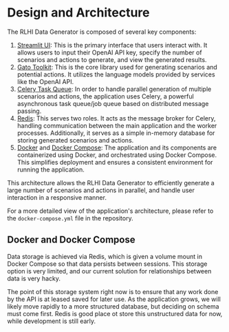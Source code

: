 # Design and Architecture

The RLHI Data Generator is composed of several key components:

1. [Streamlit UI](https://streamlit.io): This is the primary interface that users interact with. It allows users to input their OpenAI API key, specify the number of scenarios and actions to generate, and view the generated results.
2. [Gato Toolkit](https://github.com/FyZyX/gato-toolkit): This is the core library used for generating scenarios and potential actions. It utilizes the language models provided by services like the OpenAI API.
3. [Celery Task Queue](https://celeryproject.org): In order to handle parallel generation of multiple scenarios and actions, the application uses Celery, a powerful asynchronous task queue/job queue based on distributed message passing.
4. [Redis](https://redis.io): This serves two roles. It acts as the message broker for Celery, handling communication between the main application and the worker processes. Additionally, it serves as a simple in-memory database for storing generated scenarios and actions.
5. [Docker](https://www.docker.com) and [Docker Compose](https://docs.docker.com/compose): The application and its components are containerized using Docker, and orchestrated using Docker Compose. This simplifies deployment and ensures a consistent environment for running the application.

This architecture allows the RLHI Data Generator to efficiently generate a large number of scenarios and actions in parallel, and handle user interaction in a responsive manner.

For a more detailed view of the application's architecture, please refer to the `docker-compose.yml` file in the repository.

## Docker and Docker Compose

Data storage is achieved via Redis, which is given a volume mount in Docker Compose so that data persists between sessions.
This storage option is very limited, and our current solution for relationships between data is very hacky.

The point of this storage system right now is to ensure that any work done by the API is at leased saved for later use.
As the application grows, we will likely move rapidly to a more structured database, but deciding on schema must come first.
Redis is good place ot store this unstructured data for now, while development is still early.
